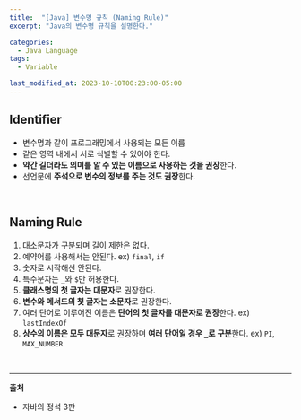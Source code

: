 ```yaml
---
title:  "[Java] 변수명 규칙 (Naming Rule)"
excerpt: "Java의 변수명 규칙을 설명한다."

categories:
  - Java Language
tags:
  - Variable

last_modified_at: 2023-10-10T00:23:00-05:00
---
```

## Identifier

- 변수명과 같이 프로그래밍에서 사용되는 모든 이름
- 같은 영역 내에서 서로 식별할 수 있어야 한다.
- **약간 길더라도 의미를 알 수 있는 이름으로 사용하는 것을 권장**한다.
- 선언문에 **주석으로 변수의 정보를 주는 것도 권장**한다.

<br>

## Naming Rule

1. 대소문자가 구분되며 길이 제한은 없다.
2. 예약어를 사용해서는 안된다. ex) `final`, `if`
3. 숫자로 시작해선 안된다.
4. 특수문자는 `_`와 `$`만 허용한다.
5. **클래스명의 첫 글자는 대문자**로 권장한다.
6. **변수와 메서드의 첫 글자는 소문자**로 권장한다.
7. 여러 단어로 이루어진 이름은 **단어의 첫 글자를 대문자로 권장**한다. ex) `lastIndexOf`
8. **상수의 이름은 모두 대문자**로 권장하며 **여러 단어일 경우 `_`로 구분**한다. ex) `PI`, `MAX_NUMBER`

<br>

---
**출처**
- 자바의 정석 3판
